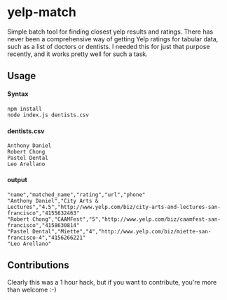 # yelp-match

Simple batch tool for finding closest yelp results and ratings.  There has never
been a comprehensive way of getting Yelp ratings for tabular data, such as
a list of doctors or dentists.  I needed this for just that purpose recently,
and it works pretty well for such a task.

## Usage

#### Syntax
```sh
npm install
node index.js dentists.csv
```

#### dentists.csv
```csv
Anthony Daniel
Robert Chong
Pastel Dental
Leo Arellano
```
#### output
```csv
"name","matched_name","rating","url","phone"
"Anthony Daniel","City Arts & Lectures","4.5","http://www.yelp.com/biz/city-arts-and-lectures-san-francisco","4155632463"
"Robert Chong","CAAMFest","5","http://www.yelp.com/biz/caamfest-san-francisco","4158630814"
"Pastel Dental","Miette","4","http://www.yelp.com/biz/miette-san-francisco-4","4156266221"
"Leo Arellano"
```

## Contributions

Clearly this was a 1 hour hack, but if you want to contribute, you're more than welcome :-)
